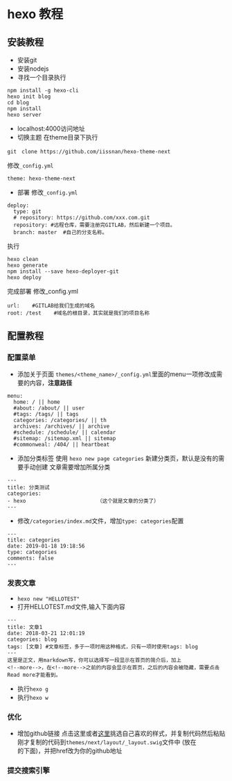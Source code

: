 # hexo 教程

## 安装教程

- 安装git
- 安装nodejs
- 寻找一个目录执行
```
npm install -g hexo-cli
hexo init blog
cd blog
npm install
hexo server
```
- localhost:4000访问地址
- 切换主题
在theme目录下执行
```
git　clone https://github.com/iissnan/hexo-theme-next
```
修改`_config.yml`
```
theme: hexo-theme-next
```
- 部署
修改`_config.yml`
```
deploy:
  type: git
  # repository: https://github.com/xxx.com.git
  repository: #远程仓库，需要注册完GITLAB，然后新建一个项目。
  branch: master  #自己的分支名称。
```
执行
```
hexo clean
hexo generate
npm install --save hexo-deployer-git
hexo deploy
```
完成部署
修改_config.yml
```
url:    #GITLAB给我们生成的域名
root: /test    #域名的根目录，其实就是我们的项目名称
```

## 配置教程

### 配置菜单

- 添加关于页面
`themes/<theme_name>/_config.yml`里面的menu一项修改成需要的内容，**注意路径**
```
menu:
  home: / || home
  #about: /about/ || user
  #tags: /tags/ || tags
  categories: /categories/ || th
  archives: /archives/ || archive
  #schedule: /schedule/ || calendar
  #sitemap: /sitemap.xml || sitemap
  #commonweal: /404/ || heartbeat
```
- 添加分类标签
使用 `hexo new page categories`  新建分类页，默认是没有的需要手动创建
文章需要增加所属分类
```
---
title: 分类测试
categories:
- hexo                       （这个就是文章的分类了）
---
```
- 修改`/categories/index.md`文件，增加`type: categories`配置
```
---
title: categories
date: 2019-01-18 19:18:56
type: categories
comments: false
---
```

### 发表文章

- `hexo new "HELLOTEST"`
- 打开HELLOTEST.md文件,输入下面内容
```
---
title: 文章1
date: 2018-03-21 12:01:19
categories: blog
tags: [文章] #文章标签，多于一项时用这种格式，只有一项时使用tags: blog
---
这里是正文，用markdown写，你可以选择写一段显示在首页的简介后，加上
<!--more-->，在<!--more-->之前的内容会显示在首页，之后的内容会被隐藏，需要点击Read more才能看到。
```
- 执行`hexo g`
- 执行`hexo w`

### 优化

- 增加github链接
点击这里或者[这里](http://tholman.com/github-corners/)挑选自己喜欢的样式，并复制代码然后粘贴刚才复制的代码到`themes/next/layout/_layout.swig`文件中
(放在<div class="headband"></div>的下面)，并把href改为你的github地址


### 提交搜索引擎
